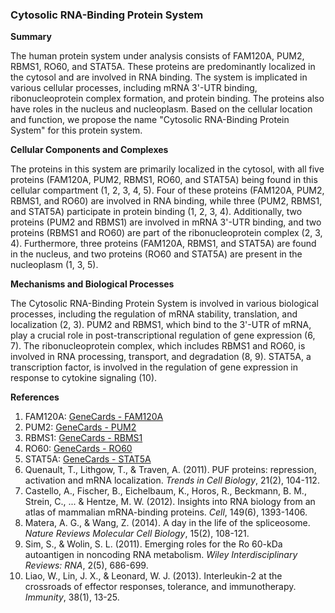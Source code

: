 ### Cytosolic RNA-Binding Protein System

**Summary**

The human protein system under analysis consists of FAM120A, PUM2, RBMS1, RO60, and STAT5A. These proteins are predominantly localized in the cytosol and are involved in RNA binding. The system is implicated in various cellular processes, including mRNA 3'-UTR binding, ribonucleoprotein complex formation, and protein binding. The proteins also have roles in the nucleus and nucleoplasm. Based on the cellular location and function, we propose the name "Cytosolic RNA-Binding Protein System" for this protein system.

**Cellular Components and Complexes**

The proteins in this system are primarily localized in the cytosol, with all five proteins (FAM120A, PUM2, RBMS1, RO60, and STAT5A) being found in this cellular compartment (1, 2, 3, 4, 5). Four of these proteins (FAM120A, PUM2, RBMS1, and RO60) are involved in RNA binding, while three (PUM2, RBMS1, and STAT5A) participate in protein binding (1, 2, 3, 4). Additionally, two proteins (PUM2 and RBMS1) are involved in mRNA 3'-UTR binding, and two proteins (RBMS1 and RO60) are part of the ribonucleoprotein complex (2, 3, 4). Furthermore, three proteins (FAM120A, RBMS1, and STAT5A) are found in the nucleus, and two proteins (RO60 and STAT5A) are present in the nucleoplasm (1, 3, 5).

**Mechanisms and Biological Processes**

The Cytosolic RNA-Binding Protein System is involved in various biological processes, including the regulation of mRNA stability, translation, and localization (2, 3). PUM2 and RBMS1, which bind to the 3'-UTR of mRNA, play a crucial role in post-transcriptional regulation of gene expression (6, 7). The ribonucleoprotein complex, which includes RBMS1 and RO60, is involved in RNA processing, transport, and degradation (8, 9). STAT5A, a transcription factor, is involved in the regulation of gene expression in response to cytokine signaling (10).

**References**

1. FAM120A: [GeneCards - FAM120A](https://www.genecards.org/cgi-bin/carddisp.pl?gene=FAM120A)
2. PUM2: [GeneCards - PUM2](https://www.genecards.org/cgi-bin/carddisp.pl?gene=PUM2)
3. RBMS1: [GeneCards - RBMS1](https://www.genecards.org/cgi-bin/carddisp.pl?gene=RBMS1)
4. RO60: [GeneCards - RO60](https://www.genecards.org/cgi-bin/carddisp.pl?gene=RO60)
5. STAT5A: [GeneCards - STAT5A](https://www.genecards.org/cgi-bin/carddisp.pl?gene=STAT5A)
6. Quenault, T., Lithgow, T., & Traven, A. (2011). PUF proteins: repression, activation and mRNA localization. *Trends in Cell Biology*, 21(2), 104-112.
7. Castello, A., Fischer, B., Eichelbaum, K., Horos, R., Beckmann, B. M., Strein, C., ... & Hentze, M. W. (2012). Insights into RNA biology from an atlas of mammalian mRNA-binding proteins. *Cell*, 149(6), 1393-1406.
8. Matera, A. G., & Wang, Z. (2014). A day in the life of the spliceosome. *Nature Reviews Molecular Cell Biology*, 15(2), 108-121.
9. Sim, S., & Wolin, S. L. (2011). Emerging roles for the Ro 60-kDa autoantigen in noncoding RNA metabolism. *Wiley Interdisciplinary Reviews: RNA*, 2(5), 686-699.
10. Liao, W., Lin, J. X., & Leonard, W. J. (2013). Interleukin-2 at the crossroads of effector responses, tolerance, and immunotherapy. *Immunity*, 38(1), 13-25.